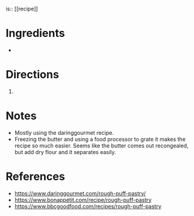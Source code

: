 is:: [[recipe]]

# Ingredients
* 

# Directions
1)

# Notes
* Mostly using the daringgourmet recipe.
* Freezing the butter and using a food processor to grate it makes the recipe so much easier. Seems like the butter comes out recongealed, but add dry flour and it separates easily.

# References
* https://www.daringgourmet.com/rough-puff-pastry/
* https://www.bonappetit.com/recipe/rough-puff-pastry
* https://www.bbcgoodfood.com/recipes/rough-puff-pastry

